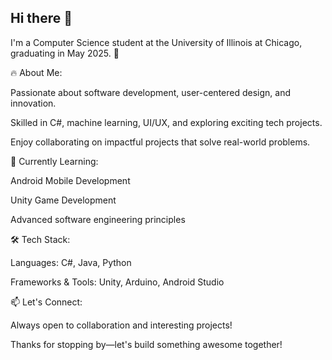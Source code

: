 ## Hi there 👋

I'm a Computer Science student at the University of Illinois at Chicago, graduating in May 2025. 🚀

🔥 About Me:

Passionate about software development, user-centered design, and innovation.

Skilled in C#, machine learning, UI/UX, and exploring exciting tech projects.

Enjoy collaborating on impactful projects that solve real-world problems.

🌱 Currently Learning:

Android Mobile Development

Unity Game Development

Advanced software engineering principles

🛠️ Tech Stack:

Languages: C#, Java, Python

Frameworks & Tools: Unity, Arduino, Android Studio

📫 Let's Connect:

Always open to collaboration and interesting projects!

Thanks for stopping by—let's build something awesome together!

<!--
**aalli5/aalli5** is a ✨ _special_ ✨ repository because its `README.md` (this file) appears on your GitHub profile.

Here are some ideas to get you started:

- 🔭 I’m currently working on ...
- 🌱 I’m currently learning ...
- 👯 I’m looking to collaborate on ...
- 🤔 I’m looking for help with ...
- 💬 Ask me about ...
- 📫 How to reach me: ...
- 😄 Pronouns: ...
- ⚡ Fun fact: ...
-->
